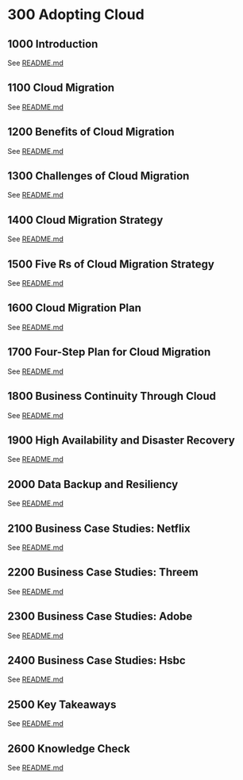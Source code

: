 # 300 Adopting Cloud

## 1000 Introduction

See [README.md](./1000/README.md)

## 1100 Cloud Migration

See [README.md](./1100/README.md)

## 1200 Benefits of Cloud Migration

See [README.md](./1200/README.md)

## 1300 Challenges of Cloud Migration

See [README.md](./1300/README.md)

## 1400 Cloud Migration Strategy

See [README.md](./1400/README.md)

## 1500  Five Rs of Cloud Migration Strategy

See [README.md](./1500/README.md)

## 1600 Cloud Migration Plan

See [README.md](./1600/README.md)

## 1700 Four-Step Plan for Cloud Migration

See [README.md](./1700/README.md)

## 1800 Business Continuity Through Cloud

See [README.md](./1800/README.md)

## 1900 High Availability and Disaster Recovery

See [README.md](./1900/README.md)

## 2000 Data Backup and Resiliency

See [README.md](./2000/README.md)

## 2100 Business Case Studies: Netflix

See [README.md](./2100/README.md)

## 2200 Business Case Studies: Threem

See [README.md](./2200/README.md)

## 2300 Business Case Studies: Adobe

See [README.md](./2300/README.md)

## 2400 Business Case Studies: Hsbc

See [README.md](./2400/README.md)

## 2500 Key Takeaways

See [README.md](./2500/README.md)

## 2600 Knowledge Check

See [README.md](./2600/README.md)
